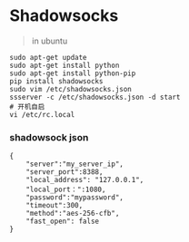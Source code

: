 # Shadowsocks

> in ubuntu

```shell
sudo apt-get update
sudo apt-get install python
sudo apt-get install python-pip
pip install shadowsocks
sudo vim /etc/shadowsocks.json
ssserver -c /etc/shadowsocks.json -d start
# 开机自启
vi /etc/rc.local
```



### shadowsock json

~~~
{
    "server":"my_server_ip",
    "server_port":8388,
    "local_address": "127.0.0.1",
    "local_port：":1080,
    "password":"mypassword",
    "timeout":300,
    "method":"aes-256-cfb",
    "fast_open": false
}
~~~

